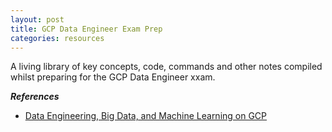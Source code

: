 ```yaml
---
layout: post
title: GCP Data Engineer Exam Prep
categories: resources
---
```


A living library of key concepts, code, commands and other notes compiled whilst preparing for the GCP Data Engineer xxam. 

<!-- more -->

***References***  
* [Data Engineering, Big Data, and Machine Learning on GCP](https://www.coursera.org/programs/google-kickstart-learning-program-c1wzg/browse?indices%5Bprod_enterprise_products%5D%5Bconfigure%5D%5BhitsPerPage%5D=10&productId=D6Ap6_7hEeaRogry0hUlXg&productType=s12n&query=Data+Engineering%2C+Big+Data%2C+and+Machine+Learning+on+GCP&showMiniModal=true)

